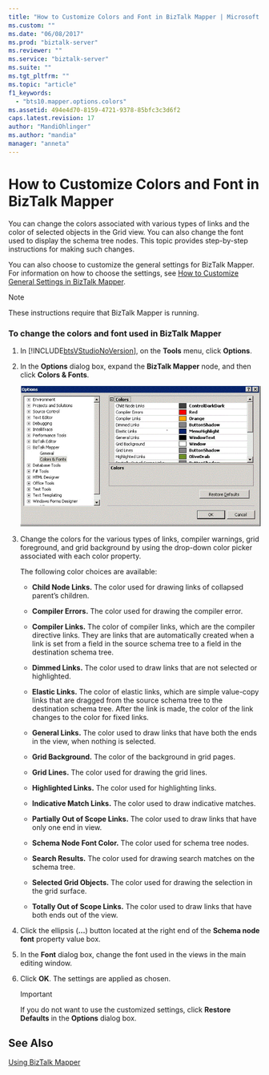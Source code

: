 ```yaml
---
title: "How to Customize Colors and Font in BizTalk Mapper | Microsoft Docs"
ms.custom: ""
ms.date: "06/08/2017"
ms.prod: "biztalk-server"
ms.reviewer: ""
ms.service: "biztalk-server"
ms.suite: ""
ms.tgt_pltfrm: ""
ms.topic: "article"
f1_keywords: 
  - "bts10.mapper.options.colors"
ms.assetid: 494e4d70-8159-4721-9378-85bfc3c3d6f2
caps.latest.revision: 17
author: "MandiOhlinger"
ms.author: "mandia"
manager: "anneta"
---
```

# How to Customize Colors and Font in BizTalk Mapper
You can change the colors associated with various types of links and the color of selected objects in the Grid view. You can also change the font used to display the schema tree nodes. This topic provides step-by-step instructions for making such changes.  
  
 You can also choose to customize the general settings for BizTalk Mapper. For information on how to choose the settings, see [How to Customize General Settings in BizTalk Mapper](../core/how-to-customize-general-settings-in-biztalk-mapper.md).  
  
> [!NOTE]
>  These instructions require that BizTalk Mapper is running.  
  
### To change the colors and font used in BizTalk Mapper  
  
1.  In [!INCLUDE[btsVStudioNoVersion](../includes/btsvstudionoversion-md.md)], on the **Tools** menu, click **Options**.  
  
2.  In the **Options** dialog box, expand the **BizTalk Mapper** node, and then click **Colors & Fonts**.  
  
     ![Select colors and fonts](../core/media/colorsfonts-options.gif "ColorsFonts_Options")  
  
3.  Change the colors for the various types of links, compiler warnings, grid foreground, and grid background by using the drop-down color picker associated with each color property.  
  
     The following color choices are available:  
  
    -   **Child Node Links.** The color used for drawing links of collapsed parent’s children.  
  
    -   **Compiler Errors.** The color used for drawing the compiler error.  
  
    -   **Compiler Links.** The color of compiler links, which are the compiler directive links. They are links that are automatically created when a link is set from a field in the source schema tree to a field in the destination schema tree.  
  
    -   **Dimmed Links.** The color used to draw links that are not selected or highlighted.  
  
    -   **Elastic Links.** The color of elastic links, which are simple value-copy links that are dragged from the source schema tree to the destination schema tree. After the link is made, the color of the link changes to the color for fixed links.  
  
    -   **General Links.** The color used to draw links that have both the ends in the view, when nothing is selected.  
  
    -   **Grid Background.** The color of the background in grid pages.  
  
    -   **Grid Lines.** The color used for drawing the grid lines.  
  
    -   **Highlighted Links.** The color used for highlighting links.  
  
    -   **Indicative Match Links.** The color used to draw indicative matches.  
  
    -   **Partially Out of Scope Links.** The color used to draw links that have only one end in view.  
  
    -   **Schema Node Font Color.** The color used for schema tree nodes.  
  
    -   **Search Results.** The color used for drawing search matches on the schema tree.  
  
    -   **Selected Grid Objects.** The color used for drawing the selection in the grid surface.  
  
    -   **Totally Out of Scope Links.** The color used to draw links that have both ends out of the view.  
  
4.  Click the ellipsis (**…**) button located at the right end of the **Schema node font** property value box.  
  
5.  In the **Font** dialog box, change the font used in the views in the main editing window.  
  
6.  Click **OK**. The settings are applied as chosen.  
  
    > [!IMPORTANT]
    >  If you do not want to use the customized settings, click **Restore Defaults** in the **Options** dialog box.  
  
## See Also  
 [Using BizTalk Mapper](../core/using-biztalk-mapper.md)